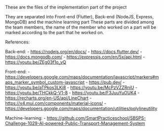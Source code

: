 These are the files of the implementation part of the project

They are separated into Front-end (Flutter), Back-end (NodeJS, Express, MongoDB) and the machine learning part
These parts are divided among the team members, the name of the member who worked on a part will be marked
according to the part that he worked on. 


References:

Back-end:
	- https://nodejs.org/en/docs/
	- https://docs.flutter.dev/
	- https://docs.mongodb.com/
	- https://expressjs.com/en/5x/api.html
	- https://youtu.be/ZEg03f1o_vQ

Front-end:
	- https://developers.google.com/maps/documentation/javascript/markers#maps_marker_symbol_custom-javascript
	- https://pub.dev/
	- https://youtu.be/aTPkos3LKi8 
	- https://youtu.be/McPzVZZRniU 
	- https://youtu.be/THCkkQ-V1-8
	- https://youtu.be/F3JuuYuOUK4 
	- https://recharts.org/en-US/api/LineChart
	- https://v4.mui.com/components/material-icons/
	- https://developers.google.com/maps/documentation/utilities/polylineutility 

Machine-learning:
	- https://github.com/SmartPracticeschool/SBSPS-Challenge-1029-AI-powered-Public-Transport-Management-System